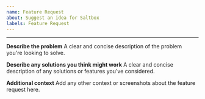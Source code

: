 ```yaml
---
name: Feature Request
about: Suggest an idea for Saltbox
labels: Feature Request
---
```

---

**Describe the problem**
A clear and concise description of the problem you're looking to solve.

**Describe any solutions you think might work**
A clear and concise description of any solutions or features you've considered.

**Additional context**
Add any other context or screenshots about the feature request here.
